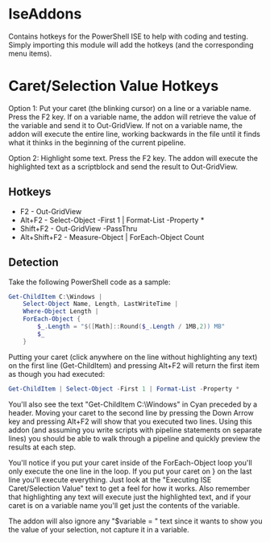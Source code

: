 # IseAddons

Contains hotkeys for the PowerShell ISE to help with coding and testing. Simply importing this module will add the hotkeys (and the corresponding menu items).

# Caret/Selection Value Hotkeys

Option 1: Put your caret (the blinking cursor) on a line or a variable name. Press the F2 key. If on a variable name, the addon will retrieve the value of the variable and send it to Out-GridView. If not on a variable name, the addon will execute the entire line, working backwards in the file until it finds what it thinks in the beginning of the current pipeline.

Option 2: Highlight some text. Press the F2 key. The addon will execute the highlighted text as a scriptblock and send the result to Out-GridView.

## Hotkeys
* F2 - Out-GridView
* Alt+F2 - Select-Object -First 1 | Format-List -Property *
* Shift+F2 - Out-GridView -PassThru
* Alt+Shift+F2 - Measure-Object | ForEach-Object Count

## Detection
Take the following PowerShell code as a sample:

```powershell
Get-ChildItem C:\Windows |
    Select-Object Name, Length, LastWriteTime |
    Where-Object Length |
    ForEach-Object {
        $_.Length = "$([Math]::Round($_.Length / 1MB,2)) MB"
        $_
    }
```

Putting your caret (click anywhere on the line without highlighting any text) on the first line (Get-ChildItem) and pressing Alt+F2 will return the first item as though you had executed:
```powershell
Get-ChildItem | Select-Object -First 1 | Format-List -Property *
```
You'll also see the text "Get-ChildItem C:\Windows" in Cyan preceded by a header. Moving your caret to the second line by pressing the Down Arrow key and pressing Alt+F2 will show that you executed two lines. Using this addon (and assuming you write scripts with pipeline statements on separate lines) you should be able to walk through a pipeline and quickly preview the results at each step.

You'll notice if you put your caret inside of the ForEach-Object loop you'll only execute the one line in the loop. If you put your caret on } on the last line you'll execute everything. Just look at the "Executing ISE Caret/Selection Value" text to get a feel for how it works. Also remember that highlighting any text will execute just the highlighted text, and if your caret is on a variable name you'll get just the contents of the variable.

The addon will also ignore any "$variable = " text since it wants to show you the value of your selection, not capture it in a variable.
